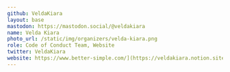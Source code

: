 ```yaml
---
github: VeldaKiara
layout: base
mastodon: https://mastodon.social/@veldakiara
name: Velda Kiara
photo_url: /static/img/organizers/velda-kiara.png
role: Code of Conduct Team, Website
twitter: VeldaKiara
website: https://www.better-simple.com/](https://veldakiara.notion.site/veldakiara/Velda-Kiara-46aec24028fd4e8dbdba003097c18b5b
---
```

